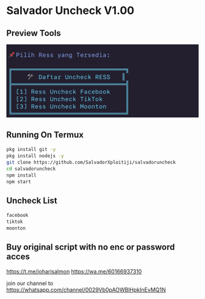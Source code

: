 
# Salvador Uncheck V1.00

## Preview Tools
![Logo](https://github.com/SalvadorXploitiji/salvadoruncheck/blob/main/IMG_4747.jpeg)

## Running On Termux
```sh
pkg install git -y
pkg install nodejs -y
git clone https://github.com/SalvadorXploitiji/salvadoruncheck
cd salvadoruncheck
npm install
npm start
```


## Uncheck List
```sh
facebook
tiktok
moonton
```

## Buy original script with no enc or password acces
https://t.me/joharisalmon
https://wa.me/‪60166937310‬

join our channel to
https://whatsapp.com/channel/0029Vb0pAOWBlHpkInEvMQ1N
